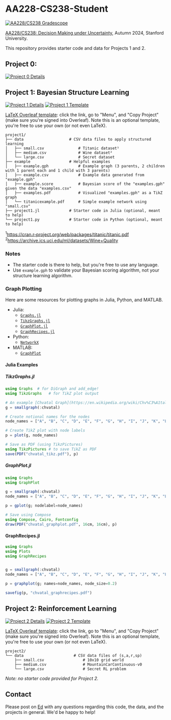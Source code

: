 # AA228-CS238-Student
[![AA228/CS238 Gradescope](https://img.shields.io/badge/aa228%2Fcs238-gradescope-green?color=42a0a2)](https://www.gradescope.com/courses/814395)


[AA228/CS238: Decision Making under Uncertainty](https://aa228.stanford.edu), Autumn 2024, Stanford University.

This repository provides starter code and data for Projects 1 and 2.

## Project 0: 

[![Project 0 Details](https://img.shields.io/badge/project0-details-blue)](https://aa228.stanford.edu/project-0/)

## Project 1: Bayesian Structure Learning

[![Project 1 Details](https://img.shields.io/badge/project1-details-blue)](https://aa228.stanford.edu/project-1/) [![Project 1 Template](https://img.shields.io/badge/project1-LaTeX%20template-white)](https://www.overleaf.com/read/hxwgtnksxtts)

[LaTeX Overleaf template](https://www.overleaf.com/read/hxwgtnksxtts): click the link, go to "Menu", and "Copy Project" (make sure you're signed into Overleaf). Note this is an optional template, you're free to use your own (or not even LaTeX).

    project1/
    ├── data                    # CSV data files to apply structured learning
    │   ├── small.csv               # Titanic dataset¹
    │   ├── medium.csv              # Wine dataset²
    │   └── large.csv               # Secret dataset
    ├── example                 # Helpful examples
    │   ├── example.gph             # Example graph (3 parents, 2 children with 1 parent each and 1 child with 3 parents)
    │   ├── example.csv             # Example data generated from "example.gph"
    │   ├── example.score           # Bayesian score of the "examples.gph" given the data "examples.csv"
    │   ├── examples.pdf            # Visualized "examples.gph" as a TikZ graph
    │   └── titanicexample.pdf      # Simple example network using "small.csv"
    ├── project1.jl             # Starter code in Julia (optional, meant to help)
    └── project1.py             # Starter code in Python (optional, meant to help)

<sup>1</sup>https://cran.r-project.org/web/packages/titanic/titanic.pdf
<br>
<sup>2</sup>https://archive.ics.uci.edu/ml/datasets/Wine+Quality

### Notes
- The starter code is there to help, but you're free to use any language.
- Use `example.gph` to validate your Bayesian scoring algorithm, not your structure learning algorithm.

### Graph Plotting
Here are some resources for plotting graphs in Julia, Python, and MATLAB.
- Julia:
    - [`Graphs.jl`](https://github.com/JuliaGraphs/Graphs.jl/)
    - [`TikzGraphs.jl`](https://nbviewer.jupyter.org/github/JuliaTeX/TikzGraphs.jl/blob/master/doc/TikzGraphs.ipynb)
    - [`GraphPlot.jl`](https://github.com/JuliaGraphs/GraphPlot.jl)
    - [`GraphRecipes.jl`](https://github.com/JuliaPlots/GraphRecipes.jl)
- Python:
    - [`NetworkX`](https://networkx.github.io/documentation/stable/tutorial.html)
- MATLAB:
    - [`GraphPlot`](https://www.mathworks.com/help/matlab/ref/matlab.graphics.chart.primitive.graphplot.html)

#### Julia Examples
##### TikzGraphs.jl
```julia
using Graphs  # for DiGraph and add_edge!
using TikzGraphs   # for TikZ plot output

# An example [Chvatal Graph](https://en.wikipedia.org/wiki/Chv%C3%A1tal_graph)
g = smallgraph(:chvatal) 

# Create notional names for the nodes
node_names = ["A", "B", "C", "D", "E", "F", "G", "H", "I", "J", "K", "L"]

# Create TikZ plot with node labels
p = plot(g, node_names)

# Save as PDF (using TikzPictures)
using TikzPictures # to save TikZ as PDF
save(PDF("chvatal_tikz.pdf"), p)
```

##### GraphPlot.jl
```julia
using Graphs
using GraphPlot

g = smallgraph(:chvatal)
node_names = ["A", "B", "C", "D", "E", "F", "G", "H", "I", "J", "K", "L"]

p = gplot(g; nodelabel=node_names)

# Save using Compose
using Compose, Cairo, Fontconfig
draw(PDF("chvatal_graphplot.pdf", 16cm, 16cm), p)
```

#### GraphRecipes.jl
```julia
using Graphs
using Plots
using GraphRecipes


g = smallgraph(:chvatal)
node_names = ["A", "B", "C", "D", "E", "F", "G", "H", "I", "J", "K", "L"]

p = graphplot(g; names=node_names, node_size=0.2)

savefig(p, "chvatal_graphrecipes.pdf")
```

## Project 2: Reinforcement Learning

[![Project 2 Details](https://img.shields.io/badge/project2-details-blue)](https://aa228.stanford.edu/project-2/) [![Project 2 Template](https://img.shields.io/badge/project2-LaTeX%20template-white)](https://www.overleaf.com/read/gsptsmcrzpdv)

[LaTeX Overleaf template](https://www.overleaf.com/read/gsptsmcrzpdv): click the link, go to "Menu", and "Copy Project" (make sure you're signed into Overleaf). Note this is an optional template, you're free to use your own (or not even LaTeX).

    project2/
    └── data                      # CSV data files of (s,a,r,sp)
        ├── small.csv                 # 10x10 grid world
        ├── medium.csv                # MountainCarContinuous-v0
        └── large.csv                 # Secret RL problem

*Note: no starter code provided for Project 2.*

## Contact
Please post on [Ed](https://edstem.org/) with any questions regarding this code, the data, and the projects in general. We'd be happy to help!
